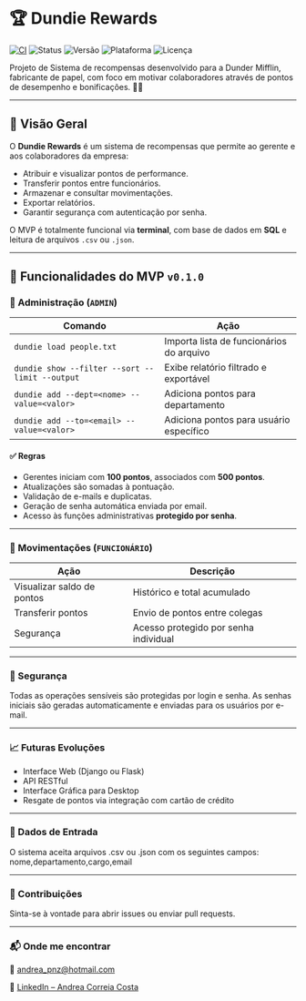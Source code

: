 # 🏆 Dundie Rewards
[![CI](https://github.com/Andreapnz/dundie-rewards/actions/workflows/main.yml/badge.svg)](https://github.com/Andreapnz/dundie-rewards/actions/workflows/main.yml)
![Status](https://img.shields.io/badge/status-em%20desenvolvimento-yellow)
![Versão](https://img.shields.io/badge/version-0.1.0-blue)
![Plataforma](https://img.shields.io/badge/terminal-app-informational)
![Licença](https://img.shields.io/badge/license-MIT-green)

Projeto de Sistema de recompensas desenvolvido para a Dunder Mifflin, fabricante de papel, com foco em motivar colaboradores através de pontos de desempenho e bonificações. 🧻✨

---

## 🚀 Visão Geral

O **Dundie Rewards** é um sistema de recompensas que permite ao gerente e aos colaboradores da empresa:

- Atribuir e visualizar pontos de performance.
- Transferir pontos entre funcionários.
- Armazenar e consultar movimentações.
- Exportar relatórios.
- Garantir segurança com autenticação por senha.

O MVP é totalmente funcional via **terminal**, com base de dados em **SQL** e leitura de arquivos `.csv` ou `.json`.

---

## 🎯 Funcionalidades do MVP `v0.1.0`

### 📁 Administração (`ADMIN`)

| Comando | Ação |
|--------|------|
| `dundie load people.txt` | Importa lista de funcionários do arquivo |
| `dundie show --filter --sort --limit --output` | Exibe relatório filtrado e exportável |
| `dundie add --dept=<nome> --value=<valor>` | Adiciona pontos para departamento |
| `dundie add --to=<email> --value=<valor>` | Adiciona pontos para usuário específico |

#### ✅ Regras
- Gerentes iniciam com **100 pontos**, associados com **500 pontos**.
- Atualizações são somadas à pontuação.
- Validação de e-mails e duplicatas.
- Geração de senha automática enviada por email.
- Acesso às funções administrativas **protegido por senha**.

---

### 👤 Movimentações (`FUNCIONÁRIO`)

| Ação | Descrição |
|------|-----------|
| Visualizar saldo de pontos | Histórico e total acumulado |
| Transferir pontos | Envio de pontos entre colegas |
| Segurança | Acesso protegido por senha individual |

---

### 🔐 Segurança
Todas as operações sensíveis são protegidas por login e senha. As senhas iniciais são geradas automaticamente e enviadas para os usuários por e-mail.

---
###  📈 Futuras Evoluções
 - Interface Web (Django ou Flask)
 - API RESTful
 - Interface Gráfica para Desktop
 - Resgate de pontos via integração com cartão de crédito

--- 
### 📁 Dados de Entrada
O sistema aceita arquivos .csv ou .json com os seguintes campos:
nome,departamento,cargo,email

---
### 🤝 Contribuições
Sinta-se à vontade para abrir issues ou enviar pull requests.

---
 
### 📬 Onde me encontrar
📧 [andrea_pnz@hotmail.com](mailto:andrea_pnz@hotmail.com)

🔗 [LinkedIn – Andrea Correia Costa](https://www.linkedin.com/in/andrea-correia-costa/)


